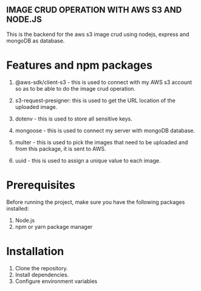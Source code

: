 ## IMAGE CRUD OPERATION WITH AWS S3 AND NODE.JS

This is the backend for the aws s3 image crud using nodejs, express and mongoDB as database.

# Features and npm packages

1. @aws-sdk/client-s3 - this is used to connect with my AWS s3 account so as to be able to do the image crud operation.

1. s3-request-presigner: this is used to get the URL location of the uploaded image.

1. dotenv - this is used to store all sensitive keys.

1. mongoose - this is used to connect my server with mongoDB database.

1. multer - this is used to pick the images that need to be uploaded and from this package, it is sent to AWS.

1. uuid - this is used to assign a unique value to each image.

# Prerequisites

Before running the project, make sure you have the following packages installed:

1. Node.js
1. npm or yarn package manager

# Installation

1. Clone the repository.
1. Install dependencies.
1. Configure environment variables
